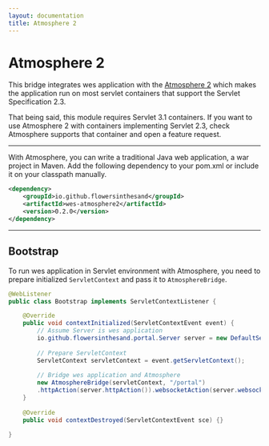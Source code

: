 ```yaml
---
layout: documentation
title: Atmosphere 2
---
```


# Atmosphere 2
This bridge integrates wes application with the [Atmosphere 2](https://github.com/atmosphere/atmosphere/) which makes the application run on most servlet containers that support the Servlet Specification 2.3. 

That being said, this module requires Servlet 3.1 containers. If you want to use Atmosphere 2 with containers implementing Servlet 2.3, check Atmosphere supports that container and open a feature request.

---

With Atmosphere, you can write a traditional Java web application, a war project in Maven. Add the following dependency to your pom.xml or include it on your classpath manually.

```xml
<dependency>
    <groupId>io.github.flowersinthesand</groupId>
    <artifactId>wes-atmosphere2</artifactId>
    <version>0.2.0</version>
</dependency>
```

---

## Bootstrap

To run wes application in Servlet environment with Atmosphere, you need to prepare initialized `ServletContext` and pass it to `AtmosphereBridge`.

```java
@WebListener
public class Bootstrap implements ServletContextListener {

    @Override
    public void contextInitialized(ServletContextEvent event) {
        // Assume Server is wes application
        io.github.flowersinthesand.portal.Server server = new DefaultServer();
        
        // Prepare ServletContext
        ServletContext servletContext = event.getServletContext();
        
        // Bridge wes application and Atmosphere
        new AtmosphereBridge(servletContext, "/portal")
        .httpAction(server.httpAction()).websocketAction(server.websocketAction());
    }
    
    @Override
    public void contextDestroyed(ServletContextEvent sce) {}

}
```